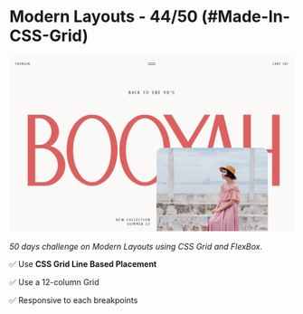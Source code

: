 # Modern Layouts - 44/50 (#Made-In-CSS-Grid)

![Screenshot](/assets/screenshot/layout-44-screenshot.png)

_50 days challenge on Modern Layouts using CSS Grid and FlexBox._

✅ Use **CSS Grid Line Based Placement**

✅ Use a 12-column Grid

✅ Responsive to each breakpoints
